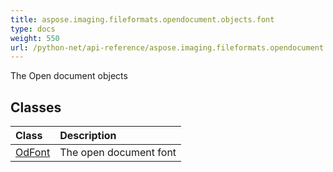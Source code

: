 ```yaml
---
title: aspose.imaging.fileformats.opendocument.objects.font
type: docs
weight: 550
url: /python-net/api-reference/aspose.imaging.fileformats.opendocument.objects.font/
---
```



The Open document objects

## **Classes**
|**Class**|**Description**|
| :- | :- |
|[OdFont](/imaging/python-net/api-reference/aspose.imaging.fileformats.opendocument.objects.font/odfont/)|The open document font|
